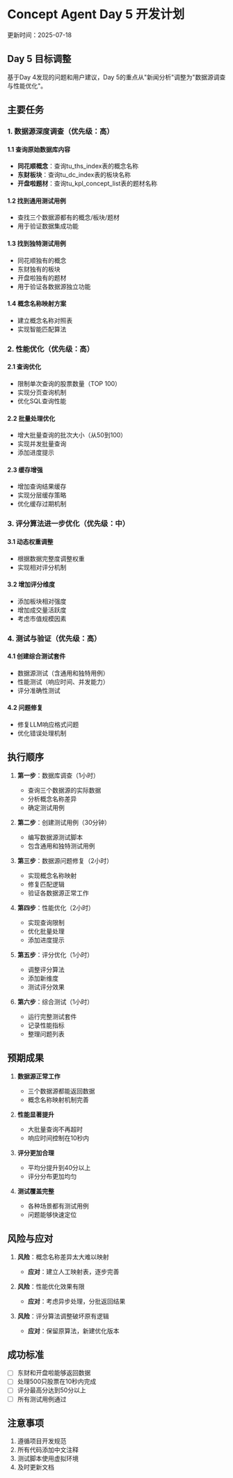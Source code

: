 # Concept Agent Day 5 开发计划

更新时间：2025-07-18

## Day 5 目标调整

基于Day 4发现的问题和用户建议，Day 5的重点从"新闻分析"调整为"数据源调查与性能优化"。

## 主要任务

### 1. 数据源深度调查（优先级：高）

#### 1.1 查询原始数据库内容
- **同花顺概念**：查询tu_ths_index表的概念名称
- **东财板块**：查询tu_dc_index表的板块名称
- **开盘啦题材**：查询tu_kpl_concept_list表的题材名称

#### 1.2 找到通用测试用例
- 查找三个数据源都有的概念/板块/题材
- 用于验证数据集成功能

#### 1.3 找到独特测试用例
- 同花顺独有的概念
- 东财独有的板块
- 开盘啦独有的题材
- 用于验证各数据源独立功能

#### 1.4 概念名称映射方案
- 建立概念名称对照表
- 实现智能匹配算法

### 2. 性能优化（优先级：高）

#### 2.1 查询优化
- 限制单次查询的股票数量（TOP 100）
- 实现分页查询机制
- 优化SQL查询性能

#### 2.2 批量处理优化
- 增大批量查询的批次大小（从50到100）
- 实现并发批量查询
- 添加进度提示

#### 2.3 缓存增强
- 增加查询结果缓存
- 实现分层缓存策略
- 优化缓存过期机制

### 3. 评分算法进一步优化（优先级：中）

#### 3.1 动态权重调整
- 根据数据完整度调整权重
- 实现相对评分机制

#### 3.2 增加评分维度
- 添加板块相对强度
- 增加成交量活跃度
- 考虑市值规模因素

### 4. 测试与验证（优先级：高）

#### 4.1 创建综合测试套件
- 数据源测试（含通用和独特用例）
- 性能测试（响应时间、并发能力）
- 评分准确性测试

#### 4.2 问题修复
- 修复LLM响应格式问题
- 优化错误处理机制

## 执行顺序

1. **第一步**：数据库调查（1小时）
   - 查询三个数据源的实际数据
   - 分析概念名称差异
   - 确定测试用例

2. **第二步**：创建测试用例（30分钟）
   - 编写数据源测试脚本
   - 包含通用和独特测试用例

3. **第三步**：数据源问题修复（2小时）
   - 实现概念名称映射
   - 修复匹配逻辑
   - 验证各数据源正常工作

4. **第四步**：性能优化（2小时）
   - 实现查询限制
   - 优化批量处理
   - 添加进度提示

5. **第五步**：评分优化（1小时）
   - 调整评分算法
   - 添加新维度
   - 测试评分效果

6. **第六步**：综合测试（1小时）
   - 运行完整测试套件
   - 记录性能指标
   - 整理问题列表

## 预期成果

1. **数据源正常工作**
   - 三个数据源都能返回数据
   - 概念名称映射机制完善

2. **性能显著提升**
   - 大批量查询不再超时
   - 响应时间控制在10秒内

3. **评分更加合理**
   - 平均分提升到40分以上
   - 评分分布更加均匀

4. **测试覆盖完整**
   - 各种场景都有测试用例
   - 问题能够快速定位

## 风险与应对

1. **风险**：概念名称差异太大难以映射
   - **应对**：建立人工映射表，逐步完善

2. **风险**：性能优化效果有限
   - **应对**：考虑异步处理，分批返回结果

3. **风险**：评分算法调整破坏原有逻辑
   - **应对**：保留原算法，新建优化版本

## 成功标准

- [ ] 东财和开盘啦能够返回数据
- [ ] 处理500只股票在10秒内完成
- [ ] 评分最高分达到50分以上
- [ ] 所有测试用例通过

## 注意事项

1. 遵循项目开发规范
2. 所有代码添加中文注释
3. 测试脚本使用虚拟环境
4. 及时更新文档